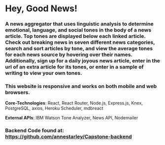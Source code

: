 # Hey, Good News!

### A news aggregator that uses linguistic analysis to determine emotional, language, and social tones in the body of a news article. Top tones are displayed below each linked article. Check out breaking news in seven different news categories, search and sort articles by tone, and view the average tones for each news source by hovering over their names. Additionally, sign up for a daily joyous news article, enter in the url of an extra article for its tones, or enter in a sample of writing to view your own tones.   
### This website is responsive and works on both mobile and web browsers.  
  
**Core-Technologies**: React, React Router, Node.js, Express.js, Knex, PostgreSQL, axios, Heroku Scheduler, mdbreact  
    
**External APIs**: IBM Watson Tone Analyzer, News API, Nodemailer  
  
### Backend Code found at: https://github.com/annestarley/Capstone-backend
